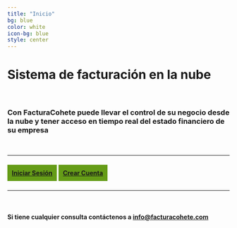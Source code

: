 ```yaml
---
title: "Inicio"
bg: blue
color: white
icon-bg: blue
style: center
---
```


# **Sistema de facturación en la nube**

 <br/>

### Con FacturaCohete puede llevar el control de su negocio desde la nube y tener acceso en tiempo real del estado financiero de su empresa

 <br/>

-------------------------
<br/>
<a href="http://app.facturacohete.com/"><span style="background:#659c17; padding:10px;font-weight: bold;">Iniciar Sesión</span></a> <a href="http://app.facturacohete.com/signup"><span style="background:#659c17; padding:10px;font-weight: bold;">Crear Cuenta</span></a>
<br/><br/>

-------------------------

 <br/>

#### **Si tiene cualquier consulta contáctenos a  <a href="mailto:info@facturacohete.com?Subject=Facturación" target="_top">info@facturacohete.com</a>**
